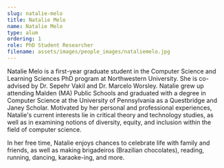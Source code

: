 ```yaml
---
slug: natalie-melo
title: Natalie Melo
name: Natalie Melo
type: alum
ordering: 1
role: PhD Student Researcher
filename: assets/images/people_images/nataliemelo.jpg
---
```

Natalie Melo is a first-year graduate student in the Computer Science and Learning Sciences PhD program at Northwestern University. She is co-advised by Dr. Sepehr Vakil and Dr. Marcelo Worsley. Natalie grew up attending Malden (MA) Public Schools and graduated with a degree in Computer Science at the University of Pennsylvania as a Questbridge and Janey Scholar. Motivated by her personal and professional experiences, Natalie's current interests lie in critical theory and technology studies, as well as in examining notions of diversity, equity, and inclusion within the field of computer science.

In her free time, Natalie enjoys chances to celebrate life with family and friends, as well as making brigadeiros (Brazilian chocolates), reading, running, dancing, karaoke-ing, and more.

